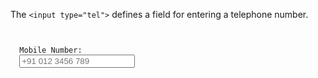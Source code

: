 The `<input type="tel">` defines
a field for entering a telephone
number.

<codeblock language="html" type="lesson">
<code>
<form>
  <label for="contact">Mobile Number:</label>
  <input type="tel" placeholder="+91 012 3456 789">
</form>
</code>
</codeblock>
